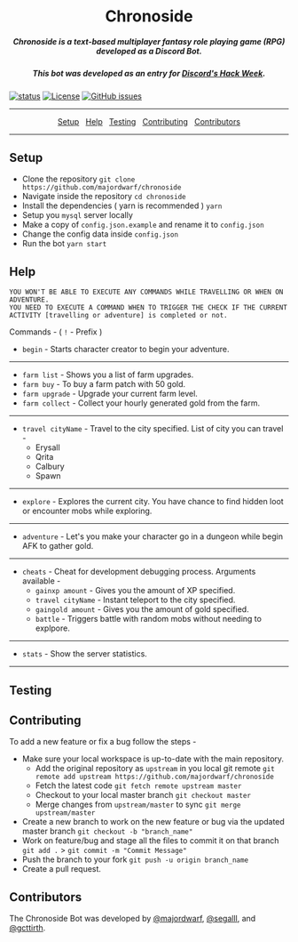 
<h1 align="center">Chronoside</h1>

<h5 align="center">Chronoside is a text-based multiplayer fantasy role playing game (RPG) developed as a Discord Bot.</h5>
<h5 align="center">This bot was developed as an entry for <a href="https://blog.discordapp.com/discord-community-hack-week-build-and-create-alongside-us-6b2a7b7bba33">Discord's Hack Week</a>.</h5>

[![status](https://img.shields.io/badge/status-pre--alpha-red.svg)](https://github.com/majordwarf/chronoside)
[![License](https://img.shields.io/badge/license-MIT-brightgreen.svg)](https://opensource.org/licenses/MIT)
[![GitHub issues](https://img.shields.io/github/issues/majordwarf/chronoside.svg)](https://github.com/majordwarf/chronoside/issues/)

---

<p align="center">
  <a href="#setup">Setup</a>&nbsp;&nbsp;
  <a href="#help">Help</a>&nbsp;&nbsp;
  <a href="#testing">Testing</a>&nbsp;&nbsp;
  <a href="#contributing">Contributing</a>&nbsp;&nbsp;
  <a href="#cite">Contributors</a>
</p>

---

<h2 id="setup">Setup</h2>

- Clone the repository `git clone https://github.com/majordwarf/chronoside`
- Navigate inside the repository `cd chronoside`
- Install the dependencies ( yarn is recommended ) `yarn`
- Setup you `mysql` server locally
- Make a copy of `config.json.example` and rename it to `config.json`
- Change the config data inside `config.json`
- Run the bot `yarn start`

<h2 id="help">Help</h2>

```
YOU WON'T BE ABLE TO EXECUTE ANY COMMANDS WHILE TRAVELLING OR WHEN ON ADVENTURE.
YOU NEED TO EXECUTE A COMMAND WHEN TO TRIGGER THE CHECK IF THE CURRENT ACTIVITY [travelling or adventure] is completed or not.
```
Commands - ( `!` - Prefix )

- `begin` - Starts character creator to begin your adventure.
---
- `farm list` - Shows you a list of farm upgrades.
- `farm buy` - To buy a farm patch with 50 gold.
- `farm upgrade` - Upgrade your current farm level.
- `farm collect` - Collect your hourly generated gold from the farm.
---
- `travel cityName` - Travel to the city specified. List of city you can travel -
	- Erysall
	- Qrita
	- Calbury
	- Spawn
---
- `explore` - Explores the current city. You have chance to find hidden loot or encounter mobs while exploring.
---
- `adventure` - Let's you make your character go in a dungeon while begin AFK to gather gold.
---
- `cheats` - Cheat for development debugging process. Arguments available -
	- `gainxp amount` - Gives you the amount of XP specified.
	- `travel cityName` - Instant teleport to the city specified.
	- `gaingold amount` - Gives you the amount of gold specified.
	- `battle` - Triggers battle with random mobs without needing to explpore.
---
- `stats` - Show the server statistics.
---

<h2 id="testing">Testing</h2>

<h2 id="contributing">Contributing</h2>

To add a new feature or fix a bug follow the steps - 

- Make sure your local workspace is up-to-date with the main repository.
    - Add the original repository as `upstream` in you local git remote `git remote add upstream https://github.com/majordwarf/chronoside`
    - Fetch the latest code `git fetch remote upstream master`
    - Checkout to your local master branch `git checkout master`
    - Merge changes from `upstream/master` to sync `git merge upstream/master`
- Create a new branch to work on the new feature or bug via the updated master branch `git checkout -b "branch_name"`
- Work on feature/bug and stage all the files to commit it on that branch `git add .` > `git commit -m "Commit Message"`
- Push the branch to your fork `git push -u origin branch_name`
- Create a pull request.

<h2 id="cite">Contributors</h2>

The Chronoside Bot was developed by [@majordwarf](https://github.com/majordwarf), [@segalll](https://github.com/segalll), and [@gcttirth](https://github.com/gcttirth).
